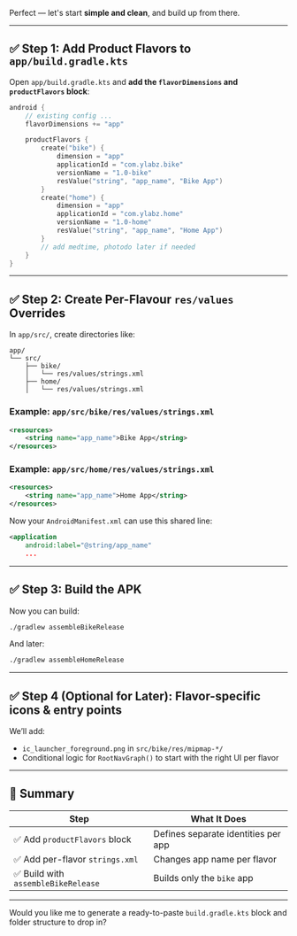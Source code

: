 Perfect — let's start **simple and clean**, and build up from there.

---

## ✅ Step 1: Add Product Flavors to `app/build.gradle.kts`

Open `app/build.gradle.kts` and **add the `flavorDimensions` and `productFlavors` block**:

```kotlin
android {
    // existing config ...
    flavorDimensions += "app"

    productFlavors {
        create("bike") {
            dimension = "app"
            applicationId = "com.ylabz.bike"
            versionName = "1.0-bike"
            resValue("string", "app_name", "Bike App")
        }
        create("home") {
            dimension = "app"
            applicationId = "com.ylabz.home"
            versionName = "1.0-home"
            resValue("string", "app_name", "Home App")
        }
        // add medtime, photodo later if needed
    }
}
```

---

## ✅ Step 2: Create Per-Flavour `res/values` Overrides

In `app/src/`, create directories like:

```
app/
└── src/
    ├── bike/
    │   └── res/values/strings.xml
    ├── home/
    │   └── res/values/strings.xml
```

### Example: `app/src/bike/res/values/strings.xml`

```xml
<resources>
    <string name="app_name">Bike App</string>
</resources>
```

### Example: `app/src/home/res/values/strings.xml`

```xml
<resources>
    <string name="app_name">Home App</string>
</resources>
```

Now your `AndroidManifest.xml` can use this shared line:

```xml
<application
    android:label="@string/app_name"
    ...
```

---

## ✅ Step 3: Build the APK

Now you can build:

```bash
./gradlew assembleBikeRelease
```

And later:

```bash
./gradlew assembleHomeRelease
```

---

## ✅ Step 4 (Optional for Later): Flavor-specific icons & entry points

We’ll add:

- `ic_launcher_foreground.png` in `src/bike/res/mipmap-*/`
- Conditional logic for `RootNavGraph()` to start with the right UI per flavor

---

## 🧠 Summary

| Step                               | What It Does                        |
|------------------------------------|-------------------------------------|
| ✅ Add `productFlavors` block       | Defines separate identities per app |
| ✅ Add per-flavor `strings.xml`     | Changes app name per flavor         |
| ✅ Build with `assembleBikeRelease` | Builds only the `bike` app          |

---

Would you like me to generate a ready-to-paste `build.gradle.kts` block and folder structure to drop
in?